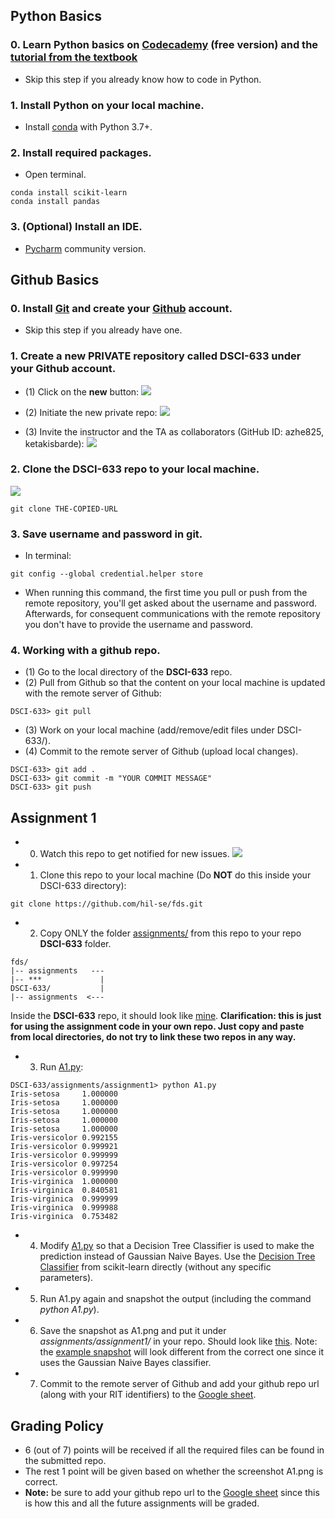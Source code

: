 ## Python Basics

### 0. Learn Python basics on [Codecademy](https://www.codecademy.com/learn/learn-python) (free version) and the [tutorial from the textbook](http://www.cse.msu.edu/~ptan/dmbook/tutorials/tutorial1/tutorial1.html)
 - Skip this step if you already know how to code in Python.

### 1. Install Python on your local machine.

 - Install [conda](https://docs.conda.io/en/latest/miniconda.html) with Python 3.7+.
 
### 2. Install required packages.
 - Open terminal.
 ```
 conda install scikit-learn
 conda install pandas
 ```
 
### 3. (Optional) Install an IDE.
 - [Pycharm](https://www.jetbrains.com/pycharm/) community version.
 

## Github Basics

### 0. Install [Git](https://git-scm.com/downloads) and create your [Github](https://github.com/) account.
 - Skip this step if you already have one.

### 1. Create a new PRIVATE repository called **DSCI-633** under your Github account.
 - (1) Click on the **new** button:
 ![](https://github.com/hil-se/fse/blob/master/img/create_repo.png?raw=yes)
 
 - (2) Initiate the new private repo:
 ![](https://github.com/hil-se/fse/blob/master/img/init_repo.png?raw=yes)
 
 - (3) Invite the instructor and the TA as collaborators (GitHub ID: azhe825, ketakisbarde):
 ![](https://github.com/hil-se/fse/blob/master/img/invite.png?raw=yes)

### 2. Clone the **DSCI-633** repo to your local machine.
 ![](https://github.com/hil-se/fse/blob/master/img/clone_repo.png?raw=yes)
 ```
 git clone THE-COPIED-URL
 ```

### 3. Save username and password in git.
 - In terminal:
 ```
 git config --global credential.helper store
 ```
 - When running this command, the first time you pull or push from the remote repository, you'll get asked about the username and password. Afterwards, for consequent communications with the remote repository you don't have to provide the username and password.

### 4. Working with a github repo.
 - (1) Go to the local directory of the **DSCI-633** repo.
 - (2) Pull from Github so that the content on your local machine is updated with the remote server of Github:
 ```
 DSCI-633> git pull
 ```
 - (3) Work on your local machine (add/remove/edit files under DSCI-633/).
 - (4) Commit to the remote server of Github (upload local changes).
 ```
 DSCI-633> git add .
 DSCI-633> git commit -m "YOUR COMMIT MESSAGE"
 DSCI-633> git push
 ```
 
 ## Assignment 1
 - 0. Watch this repo to get notified for new issues.
 ![](https://github.com/hil-se/fds/blob/master/img/watch.png?raw=yes)
 - 1. Clone this repo to your local machine (Do **NOT** do this inside your DSCI-633 directory):
 ```
 git clone https://github.com/hil-se/fds.git
 ```
 - 2. Copy ONLY the folder [assignments/](https://github.com/hil-se/fse/tree/master/assignments/) from this repo to your repo **DSCI-633** folder. 
 ```
 fds/
 |-- assignments   ---
 |-- ***             |
 DSCI-633/           |
 |-- assignments  <---
 ```
 Inside the **DSCI-633** repo, it should look like [mine](https://github.com/azhe825/DSCI-633).
 **Clarification: this is just for using the assignment code in your own repo. Just copy and paste from local directories, do not try to link these two repos in any way.**
 - 3. Run [A1.py](https://github.com/hil-se/fds/blob/master/assignments/assignment1/A1.py):
 ```
 DSCI-633/assignments/assignment1> python A1.py
 Iris-setosa     1.000000
 Iris-setosa     1.000000
 Iris-setosa     1.000000
 Iris-setosa     1.000000
 Iris-setosa     1.000000
 Iris-versicolor 0.992155
 Iris-versicolor 0.999921
 Iris-versicolor 0.999999
 Iris-versicolor 0.997254
 Iris-versicolor 0.999990
 Iris-virginica  1.000000
 Iris-virginica  0.840581
 Iris-virginica  0.999999
 Iris-virginica  0.999988
 Iris-virginica  0.753482
 ```
 - 4. Modify [A1.py](https://github.com/hil-se/fds/blob/master/assignments/assignment1/A1.py) so that a Decision Tree Classifier is used to make the prediction instead of Gaussian Naive Bayes. Use the [Decision Tree Classifier](https://scikit-learn.org/stable/modules/generated/sklearn.tree.DecisionTreeClassifier.html#sklearn.tree.DecisionTreeClassifier) from scikit-learn directly (without any specific parameters).
 - 5. Run A1.py again and snapshot the output (including the command *python A1.py*). 
 - 6. Save the snapshot as A1.png and put it under *assignments/assignment1/* in your repo. Should look like [this](https://github.com/azhe825/DSCI-633/tree/master/assignments/assignment1). Note: the [example snapshot](https://github.com/azhe825/DSCI-633/tree/master/assignments/assignment1/A1.png) will look different from the correct one since it uses the Gaussian Naive Bayes classifier.
 - 7. Commit to the remote server of Github and add your github repo url (along with your RIT identifiers) to the [Google sheet](https://docs.google.com/spreadsheets/d/1bl-qhYIAlT9cBOxcNEQP3vyrwQL2ejUSg4kb2XoUNxM/edit?usp=sharing).
 
 ## Grading Policy
 - 6 (out of 7) points will be received if all the required files can be found in the submitted repo.
 - The rest 1 point will be given based on whether the screenshot A1.png is correct.
 - **Note:** be sure to add your github repo url to the [Google sheet](https://docs.google.com/spreadsheets/d/1bl-qhYIAlT9cBOxcNEQP3vyrwQL2ejUSg4kb2XoUNxM/edit?usp=sharing) since this is how this and all the future assignments will be graded.
 
 
